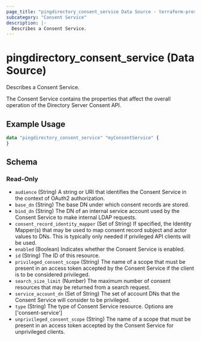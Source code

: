 ```yaml
---
page_title: "pingdirectory_consent_service Data Source - terraform-provider-pingdirectory"
subcategory: "Consent Service"
description: |-
  Describes a Consent Service.
---
```


# pingdirectory_consent_service (Data Source)

Describes a Consent Service.

The Consent Service contains the properties that affect the overall operation of the Directory Server Consent API.

## Example Usage

```terraform
data "pingdirectory_consent_service" "myConsentService" {
}
```

<!-- schema generated by tfplugindocs -->
## Schema

### Read-Only

- `audience` (String) A string or URI that identifies the Consent Service in the context of OAuth2 authorization.
- `base_dn` (String) The base DN under which consent records are stored.
- `bind_dn` (String) The DN of an internal service account used by the Consent Service to make internal LDAP requests.
- `consent_record_identity_mapper` (Set of String) If specified, the Identity Mapper(s) that may be used to map consent record subject and actor values to DNs. This is typically only needed if privileged API clients will be used.
- `enabled` (Boolean) Indicates whether the Consent Service is enabled.
- `id` (String) The ID of this resource.
- `privileged_consent_scope` (String) The name of a scope that must be present in an access token accepted by the Consent Service if the client is to be considered privileged.
- `search_size_limit` (Number) The maximum number of consent resources that may be returned from a search request.
- `service_account_dn` (Set of String) The set of account DNs that the Consent Service will consider to be privileged.
- `type` (String) The type of Consent Service resource. Options are ['consent-service']
- `unprivileged_consent_scope` (String) The name of a scope that must be present in an access token accepted by the Consent Service for unprivileged clients.

